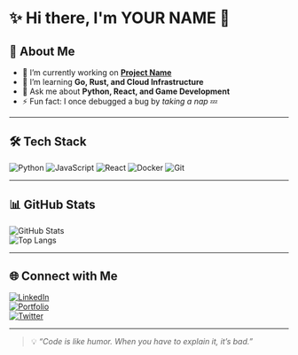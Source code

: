 # ✨ Hi there, I'm YOUR NAME 👋

## 🚀 About Me
- 🔭 I’m currently working on **[Project Name](https://github.com/yourproject)**
- 🌱 I’m learning **Go, Rust, and Cloud Infrastructure**
- 💬 Ask me about **Python, React, and Game Development**
- ⚡ Fun fact: I once debugged a bug by *taking a nap* 💤

---

## 🛠️ Tech Stack
![Python](https://img.shields.io/badge/Python-3776AB?logo=python&logoColor=white)
![JavaScript](https://img.shields.io/badge/JavaScript-333?logo=javascript&logoColor=F7DF1E)
![React](https://img.shields.io/badge/React-20232A?logo=react&logoColor=61DAFB)
![Docker](https://img.shields.io/badge/Docker-0db7ed?logo=docker&logoColor=white)
![Git](https://img.shields.io/badge/Git-F05032?logo=git&logoColor=white)

---

## 📊 GitHub Stats
![GitHub Stats](https://github-readme-stats.vercel.app/api?username=USERNAME&show_icons=true&theme=tokyonight)  
![Top Langs](https://github-readme-stats.vercel.app/api/top-langs/?username=USERNAME&layout=compact&theme=tokyonight)

---

## 🌐 Connect with Me
[![LinkedIn](https://img.shields.io/badge/LinkedIn-blue?logo=linkedin)](https://linkedin.com/in/YOURNAME)  
[![Portfolio](https://img.shields.io/badge/Portfolio-000?logo=vercel&logoColor=white)](https://your-portfolio.com)  
[![Twitter](https://img.shields.io/badge/Twitter-1DA1F2?logo=twitter&logoColor=white)](https://twitter.com/YOURHANDLE)

---

> 💡 *“Code is like humor. When you have to explain it, it’s bad.”*  
